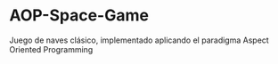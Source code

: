 # AOP-Space-Game
Juego de naves clásico, implementado aplicando el paradigma Aspect Oriented Programming
